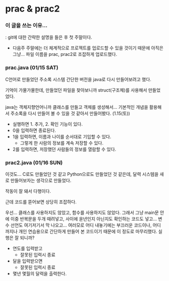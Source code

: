 # prac & prac2

### 이 글을 쓰는 이유...

: git에 대한 간략한 설명을 들은 후 첫 주말이다.

- 다음주 주말에는 더 체계적으로 프로젝트를 업로드할 수 있을 것이기 때문에 아직은 그냥... 파일 이름을 prac, prac2로 조잡하게 업로드했다.

### prac.java (01/15 SAT)

C언어로 만들었던 주소록 시스템 간단한 버전을 java로 다시 만들어보려고 했다.

기억이 가물가물한데, 만들었던 파일을 찾아보니까 struct(구조체)를 사용해서 만들었었다.

java는 객체지향언어니까 클래스를 만들고 객체를 생성해서... 기본적인 개념을 활용해서 주소록을 다시 만들어 볼 수 있을 것 같아서 만들어봤다. (1.15(토))

- 실행하면 1. 추가, 2. 확인 기능이 있다.
- 0을 입력하면 종료된다.
- 1을 입력하면, 이름과 나이를 순서대로 기입할 수 있다.
  - 그렇게 한 사람의 정보를 계속 저장할 수 있다.
- 2를 입력하면, 저장했던 사람들의 정보를 열람할 수 있다.

### prac2.java (01/16 SUN)

이것도... C로도 만들었던 것 같고 Python으로도 만들었던 것 같은데, 달력 시스템을 새로 만들어보자는 생각으로 만들었다.

작동이 잘 돼서 다행이다.

근데 코드를 뜯어보면 상당히 조잡하다.

우선... 클래스를 사용하지도 않았고, 함수를 사용하지도 않았다. 그래서 그냥 main문 안에 이중 반복문을 두개 때려넣고, 사이에 윤년인지 아닌지도 확인하는 코드도 넣고... 변수 선언도 여기저기서 막 나오고... 여러모로 어디 내놓기에는 부끄러운 코드이나, 어디까지나 개인 연습용으로 간단하게 만들어 본 코드이기 때문에 이 정도로 마무리했다. 실행은 잘 되니까?

- 연도를 입력받고
  - 잘못된 입력시 종료
- 달을 입력받으면
  - 잘못된 입력시 종료
- 몇년 몇월의 달력을 출력한다.